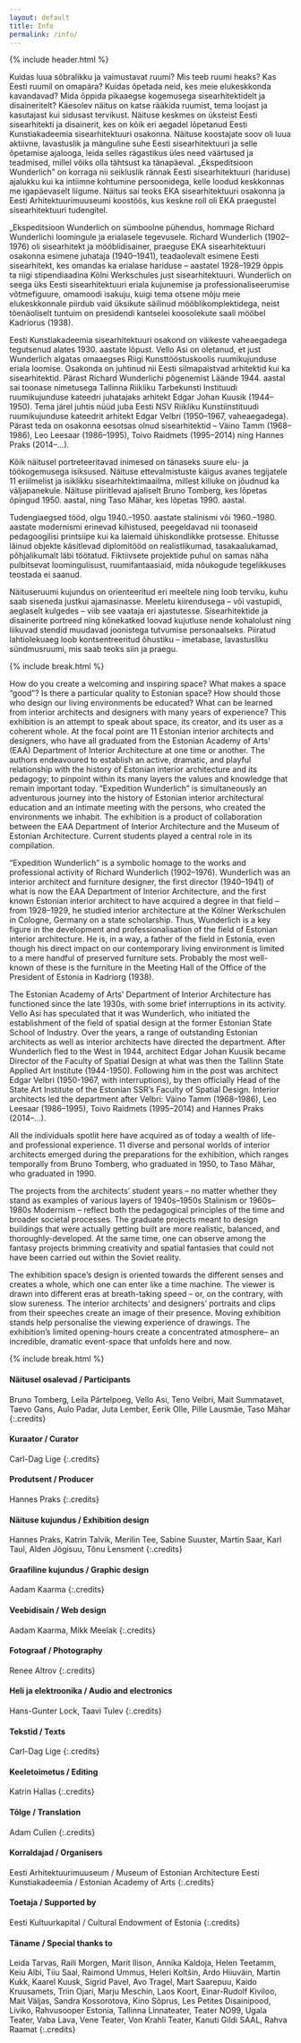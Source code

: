 ```yaml
---
layout: default
title: Info
permalink: /info/
---
```

{% include header.html %}

Kuidas luua sõbralikku ja vaimustavat ruumi? Mis teeb ruumi heaks? Kas Eesti ruumil on omapära? Kuidas õpetada neid, kes meie elukeskkonda kavandavad? Mida õppida pikaaegse kogemusega sisearhitektidelt ja disaineritelt? Käesolev näitus on katse rääkida ruumist, tema loojast ja kasutajast kui sidusast tervikust. Näituse keskmes on üksteist Eesti sisearhitekti ja disainerit, kes on kõik eri aegadel lõpetanud Eesti Kunstiakadeemia sisearhitektuuri osakonna. Näituse koostajate soov oli luua aktiivne, lavastuslik ja mänguline suhe Eesti sisearhitektuuri ja selle õpetamise ajalooga, leida selles rägastikus üles need väärtused ja teadmised, millel võiks olla tähtsust ka tänapäeval. „Ekspeditsioon Wunderlich” on korraga nii seikluslik rännak Eesti sisearhitektuuri (hariduse) ajalukku kui ka intiimne kohtumine persoonidega, kelle loodud keskkonnas me igapäevaselt liigume. Näitus sai teoks EKA sisearhitektuuri osakonna ja Eesti Arhitektuurimuuseumi koostöös, kus keskne roll oli EKA praegustel sisearhitektuuri tudengitel.

„Ekspeditsioon Wunderlich on sümboolne pühendus, hommage Richard Wunderlichi loomingule ja erialasele tegevusele. Richard Wunderlich (1902–1976) oli sisearhitekt ja mööblidisainer, praeguse EKA sisearhitektuuri osakonna esimene juhataja (1940–1941), teadaolevalt esimene Eesti sisearhitekt, kes omandas ka erialase hariduse – aastatel 1928–1929  õppis ta riigi stipendiaadina Kölni Werkschules just sisearhitektuuri. Wunderlich on seega üks Eesti sisearhitektuuri eriala kujunemise ja professionaliseerumise võtmefiguure, omamoodi isakuju, kuigi tema otsene mõju meie elukeskkonnale piirdub vaid üksikute säilinud mööblikomplektidega, neist tõenäoliselt tuntuim on presidendi kantselei koosolekute saali mööbel Kadriorus (1938).

Eesti Kunstiakadeemia sisearhitektuuri osakond on väikeste vaheaegadega tegutsenud alates 1930. aastate lõpust. Vello Asi on oletanud, et just Wunderlich algatas omaaegses Riigi Kunsttööstuskoolis ruumikujunduse eriala loomise. Osakonda on juhtinud nii Eesti silmapaistvad arhitektid kui ka sisearhitektid. Pärast Richard Wunderlichi põgenemist Läände 1944. aastal sai toonase nimetusega Tallinna Riikliku Tarbekunsti Instituudi ruumikujunduse kateedri juhatajaks arhitekt Edgar Johan Kuusik (1944–1950). Tema järel juhtis nüüd juba Eesti NSV Riikliku Kunstiinstituudi ruumikujunduse kateedrit arhitekt Edgar Velbri (1950–1967, vaheaegadega). Pärast teda on osakonna eesotsas olnud sisearhitektid – Väino Tamm (1968–1986), Leo Leesaar (1986–1995), Toivo Raidmets (1995–2014) ning Hannes Praks (2014–…).

Kõik näitusel portreteeritavad inimesed on tänaseks suure elu- ja töökogemusega isiksused. Näituse ettevalmistuste käigus avanes tegijatele 11 eriilmelist ja isiklikku sisearhitektimaailma, millest killuke on jõudnud ka väljapanekule. Näituse piiritlevad ajaliselt Bruno Tomberg, kes lõpetas õpingud 1950. aastal, ning Taso Mähar, kes lõpetas 1990. aastal.

Tudengiaegsed tööd, olgu 1940.–1950. aastate stalinismi või 1960.–1980. aastate modernismi erinevad kihistused, peegeldavad nii toonaseid pedagoogilisi printsiipe kui ka laiemaid ühiskondlikke protsesse. Ehitusse läinud objekte käsitlevad diplomitööd on realistlikumad, tasakaalukamad, põhjalikumalt läbi töötatud. Fiktiivsete projektide puhul on samas näha pulbitsevat loomingulisust, ruumifantaasiaid, mida nõukogude tegelikkuses teostada ei saanud.

Näituseruumi kujundus on orienteeritud eri meeltele ning loob terviku, kuhu saab siseneda justkui ajamasinasse. Meeletu kiirendusega – või vastupidi, aeglaselt kulgedes – viib see vaataja eri ajastutesse. Sisearhitektide ja disainerite portreed ning kõnekatked loovad kujutluse nende kohalolust ning liikuvad stendid muudavad joonistega tutvumise personaalseks. Piiratud lahtiolekuaeg loob kontsentreeritud õhustiku – imetabase, lavastusliku sündmusruumi, mis saab teoks siin ja praegu.

{% include break.html %}

How do you create a welcoming and inspiring space? What makes a space “good”? Is there a particular quality to Estonian space? How should those who design our living environments be educated? What can be learned from interior architects and designers with many years of experience? This exhibition is an attempt to speak about space, its creator, and its user as a coherent whole. At the focal point are 11 Estonian interior architects and designers, who have all graduated from the Estonian Academy of Arts’ (EAA) Department of Interior Architecture at one time or another. The authors endeavoured to establish an active, dramatic, and playful relationship with the history of Estonian interior architecture and its pedagogy; to pinpoint within its many layers the values and knowledge that remain important today. “Expedition Wunderlich” is simultaneously an adventurous journey into the history of Estonian interior architectural education and an intimate meeting with the persons, who created the environments we inhabit. The exhibition is a product of collaboration between the EAA Department of Interior Architecture and the Museum of Estonian Architecture. Current students played a central role in its compilation.

“Expedition Wunderlich” is a symbolic homage to the works and professional activity of Richard Wunderlich (1902–1976). Wunderlich was an interior architect and furniture designer, the first director (1940–1941) of what is now the EAA Department of Interior Architecture, and the first known Estonian interior architect to have acquired a degree in that field – from 1928–1929, he studied interior architecture at the Kölner Werkschulen in Cologne, Germany on a state scholarship. Thus, Wunderlich is a key figure in the development and professionalisation of the field of Estonian interior architecture. He is, in a way, a father of the field in Estonia, even though his direct impact on our contemporary living environment is limited to a mere handful of preserved furniture sets. Probably the most well-known of these is the furniture in the Meeting Hall of the Office of the President of Estonia in Kadriorg (1938).

The Estonian Academy of Arts’ Department of Interior Architecture has functioned since the late 1930s, with some brief interruptions in its activity. Vello Asi has speculated that it was Wunderlich, who initiated the establishment of the field of spatial design at the former Estonian State School of Industry. Over the years, a range of outstanding Estonian architects as well as interior architects have directed the department. After Wunderlich fled to the West in 1944, architect Edgar Johan Kuusik became Director of the Faculty of Spatial Design at what was then the Tallinn State Applied Art Institute (1944-1950). Following him in the post was architect Edgar Velbri (1950-1967, with interruptions), by then officially Head of the State Art Institute of the Estonian SSR’s Faculty of Spatial Design. Interior architects led the department after Velbri: Väino Tamm (1968–1986), Leo Leesaar (1986–1995), Toivo Raidmets (1995–2014) and Hannes Praks (2014–…).

All the individuals spotlit here have acquired as of today a wealth of life- and professional experience. 11 diverse and personal worlds of interior architects emerged during the preparations for the exhibition, which ranges temporally from Bruno Tomberg, who graduated in 1950, to Taso Mähar, who graduated in 1990.

The projects from the architects’ student years – no matter whether they stand as examples of various layers of 1940s–1950s Stalinism or 1960s–1980s Modernism – reflect both the pedagogical principles of the time and broader societal processes. The graduate projects meant to design buildings that were actually getting built are more realistic, balanced, and thoroughly-developed. At the same time, one can observe among the fantasy projects brimming creativity and spatial fantasies that could not have been carried out within the Soviet reality.

The exhibition space’s design is oriented towards the different senses and creates a whole, which one can enter like a time machine. The viewer is drawn into different eras at breath-taking speed – or, on the contrary, with slow sureness. The interior architects’ and designers’ portraits and clips from their speeches create an image of their presence. Moving exhibition stands help personalise the viewing experience of drawings. The exhibition’s limited opening-hours create a concentrated atmosphere– an incredible, dramatic event-space that unfolds here and now.

{% include break.html %}

#### Näitusel osalevad / Participants
Bruno Tomberg, Leila Pärtelpoeg, Vello Asi, Teno Velbri, Mait Summatavet,
Taevo Gans, Aulo Padar, Juta Lember, Eerik Olle, Pille Lausmäe, Taso Mähar
{:.credits}

#### Kuraator / Curator
Carl-Dag Lige
{:.credits}

#### Produtsent / Producer
Hannes Praks
{:.credits}

#### Näituse kujundus / Exhibition design
Hannes Praks, Katrin Talvik, Merilin Tee, Sabine Suuster, Martin Saar,
Karl Taul, Alden Jõgisuu, Tõnu Lensment
{:.credits}

#### Graafiline kujundus / Graphic design
Aadam Kaarma
{:.credits}

#### Veebidisain / Web design
Aadam Kaarma, Mikk Meelak
{:.credits}

#### Fotograaf / Photography
Renee Altrov
{:.credits}

#### Heli ja elektroonika / Audio and electronics
Hans-Gunter Lock, Taavi Tulev
{:.credits}

#### Tekstid / Texts
Carl-Dag Lige
{:.credits}

#### Keeletoimetus / Editing
Katrin Hallas
{:.credits}

#### Tõlge / Translation
Adam Cullen
{:.credits}

#### Korraldajad / Organisers
Eesti Arhitektuurimuuseum / Museum of Estonian Architecture
Eesti Kunstiakadeemia / Estonian Academy of Arts
{:.credits}

#### Toetaja / Supported by
Eesti Kultuurkapital / Cultural Endowment of Estonia
{:.credits}

#### Täname / Special thanks to
Leida Tarvas, Raili Morgen, Marit Ilison, Annika Kaldoja, Helen Teetamm, Keiu Albi, Tiiu Saal, Raimond Ummus, Heleri Koltšin, Ardo Hiiuväin, Martin Kukk, Kaarel Kuusk, Sigrid Pavel, Avo Tragel, Mart Saarepuu, Kaido Kruusamets, Triin Ojari, Marju Meschin, Laos Koort, Einar-Rudolf Kiviloo, Mait Väljas, Sandra Kossorotova, Kino Sõprus, Les Petites Disainipood, Liviko, Rahvusooper Estonia, Tallinna Linnateater, Teater NO99, Ugala Teater, Vaba Lava, Vene Teater, Von Krahli Teater, Kanuti Gildi SAAL, Rahva Raamat
{:.credits}
